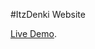 #ItzDenki Website
[](https://64.media.tumblr.com/9b923871f1b7ef53947a50cf29afe5fc/ca5f16ff7e504798-c6/s1280x1920/b2d9c80a442d7054f1ec98f81e1945f024be5126.png)

[Live Demo](http://itzdenkivn.tk).

